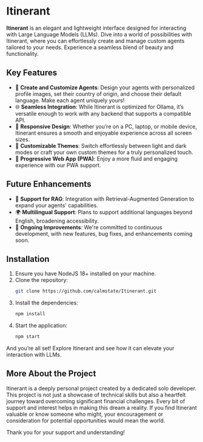 # Itinerant

**Itinerant** is an elegant and lightweight interface designed for interacting with Large Language Models (LLMs). Dive into a world of possibilities with Itinerant, where you can effortlessly create and manage custom agents tailored to your needs. Experience a seamless blend of beauty and functionality.

## Key Features

- 🌟 **Create and Customize Agents**: Design your agents with personalized profile images, set their country of origin, and choose their default language. Make each agent uniquely yours!
- 🌐 **Seamless Integration**: While Itinerant is optimized for Ollama, it’s versatile enough to work with any backend that supports a compatible API.
- 📱 **Responsive Design**: Whether you’re on a PC, laptop, or mobile device, Itinerant ensures a smooth and enjoyable experience across all screen sizes.
- 🎨 **Customizable Themes**: Switch effortlessly between light and dark modes or craft your own custom themes for a truly personalized touch.
- 🔄 **Progressive Web App (PWA)**: Enjoy a more fluid and engaging experience with our PWA support.

## Future Enhancements

- 🧠 **Support for RAG**: Integration with Retrieval-Augmented Generation to expand your agents' capabilities.
- 🌍 **Multilingual Support**: Plans to support additional languages beyond English, broadening accessibility.
- 🚀 **Ongoing Improvements**: We're committed to continuous development, with new features, bug fixes, and enhancements coming soon.

## Installation

1. Ensure you have NodeJS 18+ installed on your machine.
2. Clone the repository:
    ```bash
    git clone https://github.com/calmstate/Itinerant.git
    ```
3. Install the dependencies:
    ```bash
    npm install
    ```
4. Start the application:
    ```bash
    npm start
    ```

And you’re all set! Explore Itinerant and see how it can elevate your interaction with LLMs.

## More About the Project

Itinerant is a deeply personal project created by a dedicated solo developer. This project is not just a showcase of technical skills but also a heartfelt journey toward overcoming significant financial challenges. Every bit of support and interest helps in making this dream a reality. If you find Itinerant valuable or know someone who might, your encouragement or consideration for potential opportunities would mean the world.

Thank you for your support and understanding!
